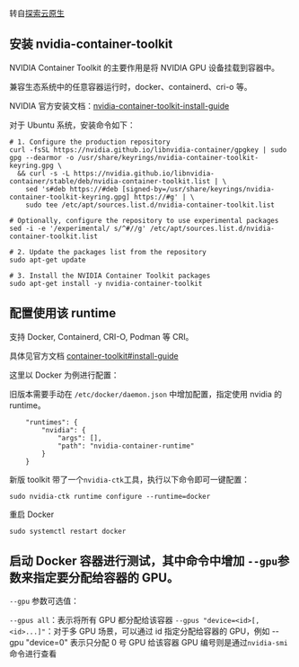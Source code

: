 转自[探索云原生](https://www.cnblogs.com/KubeExplorer/p/18531449)
## 安装 nvidia-container-toolkit

NVIDIA Container Toolkit 的主要作用是将 NVIDIA GPU 设备挂载到容器中。

兼容生态系统中的任意容器运行时，docker、containerd、cri-o 等。

NVIDIA 官方安装文档：[nvidia-container-toolkit-install-guide](https://docs.nvidia.com/datacenter/cloud-native/container-toolkit/latest/install-guide.html)

对于 Ubuntu 系统，安装命令如下：
```
# 1. Configure the production repository
curl -fsSL https://nvidia.github.io/libnvidia-container/gpgkey | sudo gpg --dearmor -o /usr/share/keyrings/nvidia-container-toolkit-keyring.gpg \
  && curl -s -L https://nvidia.github.io/libnvidia-container/stable/deb/nvidia-container-toolkit.list | \
    sed 's#deb https://#deb [signed-by=/usr/share/keyrings/nvidia-container-toolkit-keyring.gpg] https://#g' | \
    sudo tee /etc/apt/sources.list.d/nvidia-container-toolkit.list

# Optionally, configure the repository to use experimental packages 
sed -i -e '/experimental/ s/^#//g' /etc/apt/sources.list.d/nvidia-container-toolkit.list

# 2. Update the packages list from the repository
sudo apt-get update

# 3. Install the NVIDIA Container Toolkit packages
sudo apt-get install -y nvidia-container-toolkit
```
## 配置使用该 runtime
支持 Docker, Containerd, CRI-O, Podman 等 CRI。

具体见官方文档 [container-toolkit#install-guide](https://docs.nvidia.com/datacenter/cloud-native/container-toolkit/latest/install-guide.html#configuration)

这里以 Docker 为例进行配置：

旧版本需要手动在 `/etc/docker/daemon.json` 中增加配置，指定使用 nvidia 的 runtime。

```
    "runtimes": {
        "nvidia": {
            "args": [],
            "path": "nvidia-container-runtime"
        }
    }
```
新版 toolkit 带了一个`nvidia-ctk`工具，执行以下命令即可一键配置：
```
sudo nvidia-ctk runtime configure --runtime=docker
```
重启 Docker
```
sudo systemctl restart docker
```
## 启动 Docker 容器进行测试，其中命令中增加 `--gpu`参数来指定要分配给容器的 GPU。

`--gpu` 参数可选值：

`--gpus all`：表示将所有 GPU 都分配给该容器
`--gpus "device=<id>[,<id>...]"`：对于多 GPU 场景，可以通过 id 指定分配给容器的 GPU，例如 --gpu "device=0" 表示只分配 0 号 GPU 给该容器
GPU 编号则是通过`nvidia-smi`命令进行查看
